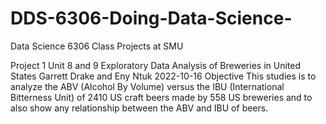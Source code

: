# DDS-6306-Doing-Data-Science-
Data Science 6306 Class Projects at SMU

Project 1 Unit 8 and 9
Exploratory Data Analysis of Breweries in United States
Garrett Drake and Eny Ntuk
2022-10-16
Objective
This studies is to analyze the ABV (Alcohol By Volume) versus the IBU (International Bitterness Unit) of 2410 US craft beers made by 558 US breweries and to also show any relationship between the ABV and IBU of beers.
